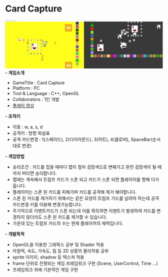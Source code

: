 # Card Capture
![TitleImg](./MainImage.png)
**- 게임소개**

- GameTitle : Card Capture
- Platform : PC
- Tool & Language : C++, OpenGL
- Collaborators : 1인 개발
- [플레이 영상](https://blog.naver.com/enter_maintanance/221440673886)

**- 조작키**
  - 이동 : w, a, s, d
  - 공격키 : 방향 화살표
  - 공격 카드변경 : 1(스페이드), 2(다이아몬드), 3(하트), 4(클로버), SpaceBar(순서대로 변경)
  
**- 게임방법**
   - 승리조건 : 카드를 잡을 때마다 맵이 점차 검정색으로 변해가고 완전 검정색이 될 때까지 버티면 승리합니다.
   - 맵에는 계속해서 트럼프 카드가 스폰 되고 카드가 스폰 되면 플레이어를 향해 다가옵니다.
   - 플레이어는 스폰 된 카드를 피해가며 카드를 공격해 제거 해야합니다.
   - 스폰 된 카드를 제거하기 위해서는 같은 모양의 트럼프 가드를 날려야 하는데 공격 카드변경 키를 이용해 변경가능합니다.
   - 주기적으로 이벤트카드가 스폰 되는데 이를 획득하면 이벤트가 발생하여 카드를 변경하지 않더라도 스폰 된 카드를 제거할 수 있습니다.
   - 가운데 있는 트럼프 카드의 수는 현재 플레이어의 체력입니다.
   
**- 개발목적**
  - OpenGL을 이용한 그래픽스 공부 및 Shader 적용
  - 마찰력, 속도, 가속도, 힘 등 2D 상황의 물리작용 공부
  - sprite 이미지, shadow 등 텍스쳐 적용
  - frame 단위로 진행되는 게임 프레임워크 구현 (Scene, UserControl, Time ...)
  - 프레임워크 위에 기본적인 게임 구현
